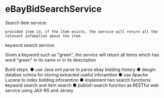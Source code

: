 # eBayBidSearchService


Search item service:

    provided item id, if the item exists, the service will return all the relevant infomation about the item
    
    
keyword search service:

   Given a keyword such as "green",  the service will return all items which has word "green" in its name or in its description


Build steps:
● use Java xml parse to parse ebay bidding history
● desgin databse schma for storing extracted useful inforamtion
● use Apache Lucene to index bidding inforamtion 
● implement two search functions: keyword search and item search
● publish search function as RESTful web service using JAX-RS and Jersey
